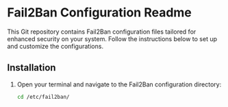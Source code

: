 # Fail2Ban Configuration Readme

This Git repository contains Fail2Ban configuration files tailored for enhanced security on your system. Follow the instructions below to set up and customize the configurations.

## Installation

1. Open your terminal and navigate to the Fail2Ban configuration directory:

   ```bash
   cd /etc/fail2ban/
   
